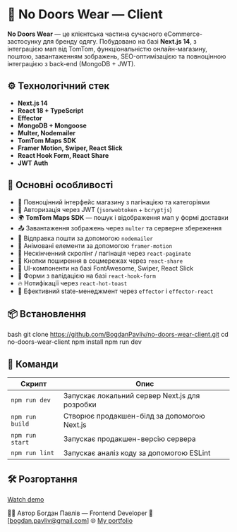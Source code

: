 # 🧢 No Doors Wear — Client

**No Doors Wear** — це клієнтська частина сучасного eCommerce-застосунку для бренду одягу. Побудовано на базі **Next.js 14**, з інтеграцією мап від TomTom, функціональністю онлайн-магазину, поштою, завантаженням зображень, SEO-оптимізацією та повноцінною інтеграцією з back-end (MongoDB + JWT).

## ⚙️ Технологічний стек

- **Next.js 14**
- **React 18 + TypeScript**
- **Effector**
- **MongoDB + Mongoose**
- **Multer, Nodemailer**
- **TomTom Maps SDK**
- **Framer Motion, Swiper, React Slick**
- **React Hook Form, React Share**
- **JWT Auth**

## 🚀 Основні особливості

- 🛒 Повноцінний інтерфейс магазину з пагінацією та категоріями
- 🔐 Авторизація через JWT (`jsonwebtoken` + `bcryptjs`)
- 🌍 **TomTom Maps SDK** — пошук і відображення мап у формі доставки
- 📤 Завантаження зображень через `multer` та серверне збереження
- 📩 Відправка пошти за допомогою `nodemailer`
- 🎥 Анімовані елементи за допомогою `framer-motion`
- 🔄 Нескінченний скролінг / пагінація через `react-paginate`
- 📱 Кнопки поширення в соцмережах через `react-share`
- 🧩 UI-компоненти на базі FontAwesome, Swiper, React Slick
- 📝 Форми з валідацією на базі `react-hook-form`
- 🔥 Нотифікації через `react-hot-toast`
- 🧠 Ефективний state-менеджмент через `effector` і `effector-react`

## 📦 Встановлення

bash
git clone https://github.com/BogdanPavliv/no-doors-wear-client.git
cd no-doors-wear-client
npm install
npm run dev

## 🚀 Команди

| Скрипт          | Опис                                           |
| --------------- | ---------------------------------------------- |
| `npm run dev`   | Запускає локальний сервер Next.js для розробки |
| `npm run build` | Створює продакшен-білд за допомогою Next.js    |
| `npm run start` | Запускає продакшен-версію сервера              |
| `npm run lint`  | Запускає аналіз коду за допомогою ESLint       |

## 🛠️ Розгортання

[Watch demo](https://no-doors-shop-client.netlify.app/)

👨‍💻 Автор
Богдан Павлів — Frontend Developer
📧 [bogdan.pavliv@gmail.com]
🌐 [My portfolio](https://bogdan-pavliv.netlify.app)